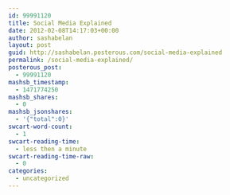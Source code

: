 ```yaml
---
id: 99991120
title: Social Media Explained
date: 2012-02-08T14:17:03+00:00
author: sashabelan
layout: post
guid: http://sashabelan.posterous.com/social-media-explained
permalink: /social-media-explained/
posterous_post:
  - 99991120
mashsb_timestamp:
  - 1471774250
mashsb_shares:
  - 0
mashsb_jsonshares:
  - '{"total":0}'
swcart-word-count:
  - 1
swcart-reading-time:
  - less then a minute
swcart-reading-time-raw:
  - 0
categories:
  - uncategorized
---
```

[](http://instagr.am/p/Gv2mPen5ck/)